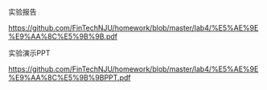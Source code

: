 
实验报告

https://github.com/FinTechNJU/homework/blob/master/lab4/%E5%AE%9E%E9%AA%8C%E5%9B%9B.pdf


实验演示PPT

https://github.com/FinTechNJU/homework/blob/master/lab4/%E5%AE%9E%E9%AA%8C%E5%9B%9BPPT.pdf
